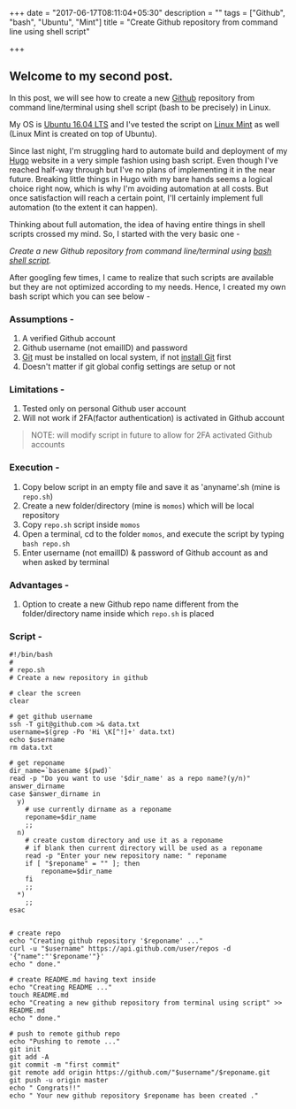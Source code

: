 +++
date = "2017-06-17T08:11:04+05:30"
description = ""
tags = ["Github", "bash", "Ubuntu", "Mint"]
title = "Create Github repository from command line using shell script"

+++

## Welcome to my second post.

In this post, we will see how to create a new [Github](https://Github.com/) repository from command line/terminal using shell script (bash to be precisely) in Linux.

My OS is [Ubuntu 16.04 LTS](https://www.ubuntu.com/download/desktop) and I've tested the script on [Linux Mint](https://www.linuxmint.com/) as well (Linux Mint is created on top of Ubuntu).

Since last night, I'm struggling hard to automate build and deployment of my [Hugo](https://gohugo.io/overview/introduction/) website in a very simple fashion using bash script. Even though I've reached half-way through but I've no plans of implementing it in the near future. Breaking little things in Hugo with my bare hands seems a logical choice right now, which is why I'm avoiding automation at all costs. But once satisfaction will reach a certain point, I'll certainly implement full automation (to the extent it can happen).

Thinking about full automation, the idea of having entire things in shell scripts crossed my mind. So, I started with the very basic one - 

*Create a new Github repository from command line/terminal using [bash shell script](https://en.wikibooks.org/wiki/Bash_Shell_Scripting).*

After googling few times, I came to realize that such scripts are available but they are not optimized according to my needs. Hence, I created my own bash script which you can see below -

### Assumptions -
1. A verified Github account
2. Github username (not emailID) and password
3. [Git](https://en.wikipedia.org/wiki/Git) must be installed on local system, if not [install Git](https://git-scm.com/book/en/v2/Getting-Started-Installing-Git) first
4. Doesn't matter if git global config settings are setup or not

### Limitations -
1. Tested only on personal Github user account
2. Will not work if 2FA(factor authentication) is activated in Github account

> NOTE: will modify script in future to allow for 2FA activated Github accounts

### Execution -
1. Copy below script in an empty file and save it as 'anyname'.sh (mine is `repo.sh`)
2. Create a new folder/directory (mine is `momos`) which will be local repository
3. Copy `repo.sh` script inside `momos`
4. Open a terminal, cd to the folder `momos`, and execute the script by typing `bash repo.sh`
5. Enter username (not emailID) & password of Github account as and when asked by terminal

### Advantages -
1. Option to create a new Github repo name different from the folder/directory name inside which `repo.sh` is placed

### Script -

```
#!/bin/bash
# 
# repo.sh
# Create a new repository in github

# clear the screen
clear

# get github username
ssh -T git@github.com >& data.txt
username=$(grep -Po 'Hi \K[^!]+' data.txt)
echo $username
rm data.txt

# get reponame
dir_name=`basename $(pwd)`
read -p "Do you want to use '$dir_name' as a repo name?(y/n)" answer_dirname
case $answer_dirname in
  y)
    # use currently dirname as a reponame
    reponame=$dir_name
    ;;
  n)
  	# create custom directory and use it as a reponame
  	# if blank then current directory will be used as a reponame
    read -p "Enter your new repository name: " reponame
    if [ "$reponame" = "" ]; then
        reponame=$dir_name
    fi
    ;;
  *)
    ;;
esac


# create repo
echo "Creating github repository '$reponame' ..."
curl -u "$username" https://api.github.com/user/repos -d '{"name":"'$reponame'"}'
echo " done."

# create README.md having text inside
echo "Creating README ..."
touch README.md
echo "Creating a new github repository from terminal using script" >> README.md
echo " done."

# push to remote github repo
echo "Pushing to remote ..."
git init
git add -A
git commit -m "first commit"
git remote add origin https://github.com/"$username"/$reponame.git
git push -u origin master
echo " Congrats!!"
echo " Your new github repository $reponame has been created ."

```


